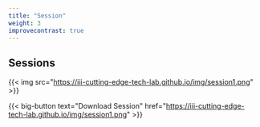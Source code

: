 ```yaml
---
title: "Session"
weight: 3
improvecontrast: true
---
```


## Sessions

{{< img src="https://iii-cutting-edge-tech-lab.github.io/img/session1.png" >}}

{{< big-button text="Download Session" href="https://iii-cutting-edge-tech-lab.github.io/img/session1.png" >}}
